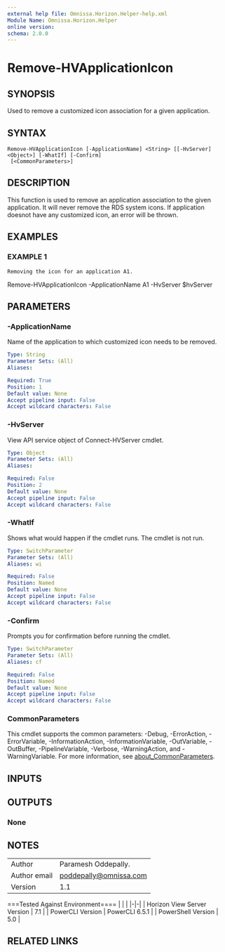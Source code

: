 ```yaml
---
external help file: Omnissa.Horizon.Helper-help.xml
Module Name: Omnissa.Horizon.Helper
online version:
schema: 2.0.0
---
```


# Remove-HVApplicationIcon

## SYNOPSIS
Used to remove a customized icon association for a given application.

## SYNTAX

```
Remove-HVApplicationIcon [-ApplicationName] <String> [[-HvServer] <Object>] [-WhatIf] [-Confirm]
 [<CommonParameters>]
```

## DESCRIPTION
This function is used to remove an application association to the given application.
It will never remove the RDS system icons.
If application doesnot have any customized icon, an error will be thrown.

## EXAMPLES

### EXAMPLE 1
```
Removing the icon for an application A1.
```

Remove-HVApplicationIcon -ApplicationName A1 -HvServer $hvServer

## PARAMETERS

### -ApplicationName
Name of the application to which customized icon needs to be removed.

```yaml
Type: String
Parameter Sets: (All)
Aliases:

Required: True
Position: 1
Default value: None
Accept pipeline input: False
Accept wildcard characters: False
```

### -HvServer
View API service object of Connect-HVServer cmdlet.

```yaml
Type: Object
Parameter Sets: (All)
Aliases:

Required: False
Position: 2
Default value: None
Accept pipeline input: False
Accept wildcard characters: False
```

### -WhatIf
Shows what would happen if the cmdlet runs.
The cmdlet is not run.

```yaml
Type: SwitchParameter
Parameter Sets: (All)
Aliases: wi

Required: False
Position: Named
Default value: None
Accept pipeline input: False
Accept wildcard characters: False
```

### -Confirm
Prompts you for confirmation before running the cmdlet.

```yaml
Type: SwitchParameter
Parameter Sets: (All)
Aliases: cf

Required: False
Position: Named
Default value: None
Accept pipeline input: False
Accept wildcard characters: False
```

### CommonParameters
This cmdlet supports the common parameters: -Debug, -ErrorAction, -ErrorVariable, -InformationAction, -InformationVariable, -OutVariable, -OutBuffer, -PipelineVariable, -Verbose, -WarningAction, and -WarningVariable. For more information, see [about_CommonParameters](http://go.microsoft.com/fwlink/?LinkID=113216).

## INPUTS

## OUTPUTS

### None
## NOTES
| | |
|-|-|
| Author | Paramesh Oddepally. |
| Author email | poddepally@omnissa.com |
| Version | 1.1 |

===Tested Against Environment====
| | |
|-|-|
| Horizon View Server Version | 7.1 |
| PowerCLI Version | PowerCLI 6.5.1 |
| PowerShell Version | 5.0 |

## RELATED LINKS
